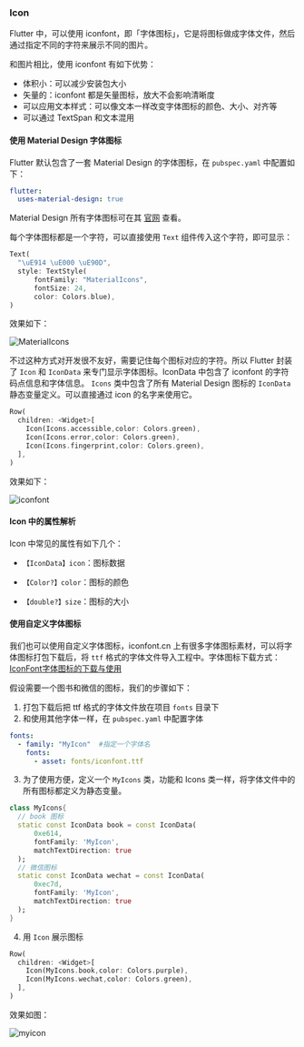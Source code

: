 ### Icon

Flutter 中，可以使用 iconfont，即「字体图标」，它是将图标做成字体文件，然后通过指定不同的字符来展示不同的图片。

和图片相比，使用 iconfont 有如下优势：

-  体积小：可以减少安装包大小
- 矢量的：iconfont 都是矢量图标，放大不会影响清晰度
- 可以应用文本样式：可以像文本一样改变字体图标的颜色、大小、对齐等
- 可以通过 TextSpan 和文本混用

#### 使用 Material Design 字体图标

Flutter 默认包含了一套 Material Design 的字体图标，在 `pubspec.yaml` 中配置如下：

```yaml
flutter:
  uses-material-design: true
```

Material Design 所有字体图标可在其 [官网](https://fonts.google.com/icons?selected=Material+Icons) 查看。

每个字体图标都是一个字符，可以直接使用 `Text` 组件传入这个字符，即可显示：

```dart
Text(
  "\uE914 \uE000 \uE90D",
  style: TextStyle(
      fontFamily: "MaterialIcons",
      fontSize: 24,
      color: Colors.blue),
)
```

效果如下：

![MaterialIcons](https://gitee.com/owenlee233/image_store/raw/master/202109251647442.png)

不过这种方式对开发很不友好，需要记住每个图标对应的字符。所以 Flutter 封装了 `Icon` 和  `IconData` 来专门显示字体图标。IconData 中包含了 iconfont 的字符码点信息和字体信息。 `Icons` 类中包含了所有 Material Design 图标的 `IconData` 静态变量定义。可以直接通过 icon 的名字来使用它。

```dart
Row(
  children: <Widget>[
    Icon(Icons.accessible,color: Colors.green),
    Icon(Icons.error,color: Colors.green),
    Icon(Icons.fingerprint,color: Colors.green),
  ],
)
```

效果如下：

![iconfont](https://gitee.com/owenlee233/image_store/raw/master/202109251654415.png)

#### Icon 中的属性解析

Icon 中常见的属性有如下几个：

- `【IconData】icon`：图标数据

- `【Color?】color`：图标的颜色
- `【double?】size`：图标的大小

#### 使用自定义字体图标

我们也可以使用自定义字体图标，iconfont.cn 上有很多字体图标素材，可以将字体图标打包下载后，将 `ttf` 格式的字体文件导入工程中。字体图标下载方式：[IconFont字体图标的下载与使用](https://blog.csdn.net/wingchiehpih/article/details/105875227)

假设需要一个图书和微信的图标，我们的步骤如下：

1. 打包下载后把 ttf 格式的字体文件放在项目 `fonts` 目录下
2. 和使用其他字体一样，在 `pubspec.yaml` 中配置字体

```yaml
fonts:
  - family: "MyIcon"  #指定一个字体名
    fonts:
      - asset: fonts/iconfont.ttf
```

3. 为了使用方便，定义一个 `MyIcons` 类，功能和 Icons 类一样，将字体文件中的所有图标都定义为静态变量。

```dart
class MyIcons{
  // book 图标
  static const IconData book = const IconData(
      0xe614, 
      fontFamily: 'MyIcon', 
      matchTextDirection: true
  );
  // 微信图标
  static const IconData wechat = const IconData(
      0xec7d,  
      fontFamily: 'MyIcon', 
      matchTextDirection: true
  );
}
```

4. 用 `Icon` 展示图标

```dart
Row(
  children: <Widget>[
    Icon(MyIcons.book,color: Colors.purple),
    Icon(MyIcons.wechat,color: Colors.green),
  ],
)
```

效果如图：

![myicon](https://gitee.com/owenlee233/image_store/raw/master/202109251706821.png)

